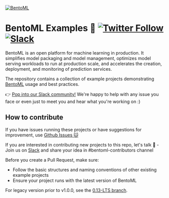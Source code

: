 [![BentoML](https://user-images.githubusercontent.com/489344/178160978-6e13a849-d16a-43b4-9ada-ef30f35922fa.png)](http://bentoml.com)

# BentoML Examples 🎨 [![Twitter Follow](https://img.shields.io/twitter/follow/bentomlai?style=social)](https://twitter.com/bentomlai) [![Slack](https://img.shields.io/badge/Slack-Join-4A154B?style=social)](https://l.linklyhq.com/l/ktO8)

BentoML is an open platform for machine learning in production. It simplifies model packaging and model management, optimizes model serving workloads to run at production scale, and accelerates the creation, deployment, and monitoring of prediction services.

The repository contains a collection of example projects demonstrating [BentoML](https://github.com/bentoml/BentoML)
usage and best practices.

👉 [Pop into our Slack community!](https://join.slack.bentoml.org) We're happy to help with any issue you face or even just to meet you and hear what you're working on :)


## How to contribute

If you have issues running these projects or have suggestions for improvement, use [Github Issues 🐱](https://github.com/bentoml/BentoML/issues/new)

If you are interested in contributing new projects to this repo, let's talk 🥰 - Join us on [Slack](https://join.slack.com/t/bentoml/shared_invite/enQtNjcyMTY3MjE4NTgzLTU3ZDc1MWM5MzQxMWQxMzJiNTc1MTJmMzYzMTYwMjQ0OGEwNDFmZDkzYWQxNzgxYWNhNjAxZjk4MzI4OGY1Yjg) and share your idea in #bentoml-contributors channel

Before you create a Pull Request, make sure:
* Follow the basic structures and naming conventions of other existing example projects
* Ensure your project runs with the latest version of BentoML

For legacy version prior to v1.0.0, see the [0.13-LTS branch](https://github.com/bentoml/gallery/tree/0.13-LTS).
